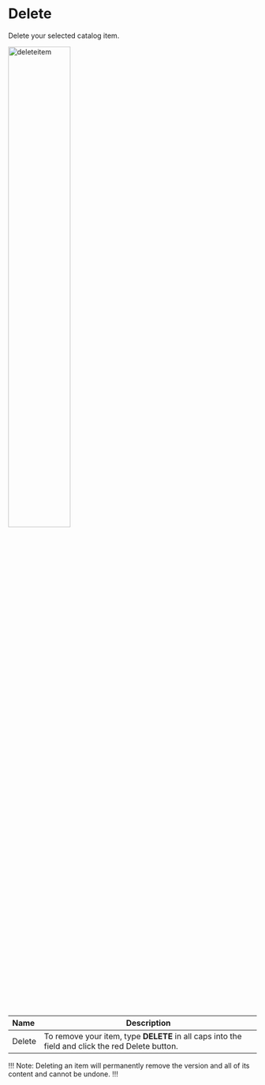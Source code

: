 # Delete

Delete your selected catalog item.
    
<img src="/static/images/deleteitem.jpg" alt="deleteitem" style="width: 50%; display: block"></a>

**Name** | **Description** 
:--- | ---
Delete | To remove your item, type **DELETE** in all caps into the field and click the red Delete button.

!!! Note:
Deleting an item will permanently remove the version and all of its content and cannot be undone.
!!!
